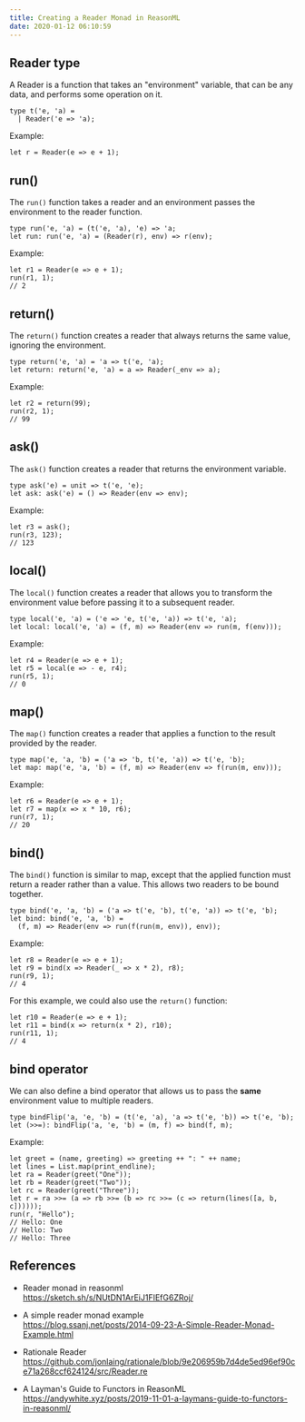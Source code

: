 ```yaml
---
title: Creating a Reader Monad in ReasonML
date: 2020-01-12 06:10:59
---
```


## Reader type

A Reader is a function that takes an "environment" variable, that can be any data, and performs some operation on it.

```re
type t('e, 'a) =
  | Reader('e => 'a);
```

Example:

```re
let r = Reader(e => e + 1);
```

## run()

The `run()` function takes a reader and an environment passes the environment to the reader function.

```re
type run('e, 'a) = (t('e, 'a), 'e) => 'a;
let run: run('e, 'a) = (Reader(r), env) => r(env);
```

Example:

```re
let r1 = Reader(e => e + 1);
run(r1, 1);
// 2
```

## return()

The `return()` function creates a reader that always returns the same value, ignoring the environment.

```re
type return('e, 'a) = 'a => t('e, 'a);
let return: return('e, 'a) = a => Reader(_env => a);
```

Example:

```re
let r2 = return(99);
run(r2, 1);
// 99
```

## ask()

The `ask()` function creates a reader that returns the environment variable.

```re
type ask('e) = unit => t('e, 'e);
let ask: ask('e) = () => Reader(env => env);
```

Example:

```re
let r3 = ask();
run(r3, 123);
// 123
```

## local()

The `local()` function creates a reader that allows you to transform the environment value before passing it to a subsequent reader.

```re
type local('e, 'a) = ('e => 'e, t('e, 'a)) => t('e, 'a);
let local: local('e, 'a) = (f, m) => Reader(env => run(m, f(env)));
```

Example:

```re
let r4 = Reader(e => e + 1);
let r5 = local(e => - e, r4);
run(r5, 1);
// 0
```

## map()

The `map()` function creates a reader that applies a function to the result provided by the reader.

```re
type map('e, 'a, 'b) = ('a => 'b, t('e, 'a)) => t('e, 'b);
let map: map('e, 'a, 'b) = (f, m) => Reader(env => f(run(m, env)));
```

Example:

```re
let r6 = Reader(e => e + 1);
let r7 = map(x => x * 10, r6);
run(r7, 1);
// 20
```

## bind()

The `bind()` function is similar to map, except that the applied function must return a reader rather than a value. This allows two readers to be bound together.

```re
type bind('e, 'a, 'b) = ('a => t('e, 'b), t('e, 'a)) => t('e, 'b);
let bind: bind('e, 'a, 'b) =
  (f, m) => Reader(env => run(f(run(m, env)), env));
```

Example:

```re
let r8 = Reader(e => e + 1);
let r9 = bind(x => Reader(_ => x * 2), r8);
run(r9, 1);
// 4
```

For this example, we could also use the `return()` function:

```re
let r10 = Reader(e => e + 1);
let r11 = bind(x => return(x * 2), r10);
run(r11, 1);
// 4
```

## bind operator

We can also define a bind operator that allows us to pass the **same** environment value to multiple readers.

```re
type bindFlip('a, 'e, 'b) = (t('e, 'a), 'a => t('e, 'b)) => t('e, 'b);
let (>>=): bindFlip('a, 'e, 'b) = (m, f) => bind(f, m);
```

Example:

```re
let greet = (name, greeting) => greeting ++ ": " ++ name;
let lines = List.map(print_endline);
let ra = Reader(greet("One"));
let rb = Reader(greet("Two"));
let rc = Reader(greet("Three"));
let r = ra >>= (a => rb >>= (b => rc >>= (c => return(lines([a, b, c])))));
run(r, "Hello");
// Hello: One
// Hello: Two
// Hello: Three
```

## References

- Reader monad in reasonml  
  https://sketch.sh/s/NUtDN1ArEiJ1FIEfG6ZRoj/

- A simple reader monad example  
  https://blog.ssanj.net/posts/2014-09-23-A-Simple-Reader-Monad-Example.html

- Rationale Reader  
  https://github.com/jonlaing/rationale/blob/9e206959b7d4de5ed96ef90ce71a268ccf624124/src/Reader.re

- A Layman's Guide to Functors in ReasonML  
  https://andywhite.xyz/posts/2019-11-01-a-laymans-guide-to-functors-in-reasonml/

